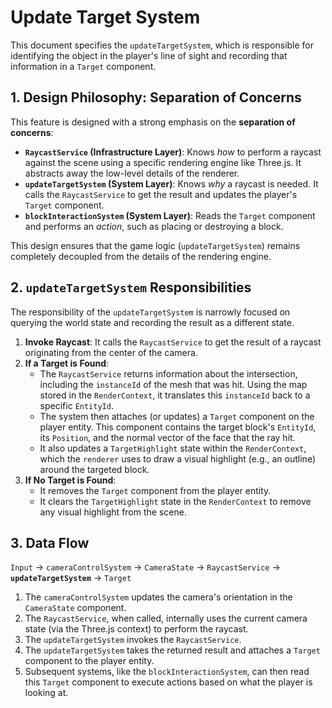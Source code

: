 # Update Target System

This document specifies the `updateTargetSystem`, which is responsible for identifying the object in the player's line of sight and recording that information in a `Target` component.

## 1. Design Philosophy: Separation of Concerns

This feature is designed with a strong emphasis on the **separation of concerns**:

-   **`RaycastService` (Infrastructure Layer)**: Knows *how* to perform a raycast against the scene using a specific rendering engine like Three.js. It abstracts away the low-level details of the renderer.
-   **`updateTargetSystem` (System Layer)**: Knows *why* a raycast is needed. It calls the `RaycastService` to get the result and updates the player's `Target` component.
-   **`blockInteractionSystem` (System Layer)**: Reads the `Target` component and performs an *action*, such as placing or destroying a block.

This design ensures that the game logic (`updateTargetSystem`) remains completely decoupled from the details of the rendering engine.

## 2. `updateTargetSystem` Responsibilities

The responsibility of the `updateTargetSystem` is narrowly focused on querying the world state and recording the result as a different state.

1.  **Invoke Raycast**: It calls the `RaycastService` to get the result of a raycast originating from the center of the camera.
2.  **If a Target is Found**:
    -   The `RaycastService` returns information about the intersection, including the `instanceId` of the mesh that was hit. Using the map stored in the `RenderContext`, it translates this `instanceId` back to a specific `EntityId`.
    -   The system then attaches (or updates) a `Target` component on the player entity. This component contains the target block's `EntityId`, its `Position`, and the normal vector of the face that the ray hit.
    -   It also updates a `TargetHighlight` state within the `RenderContext`, which the `renderer` uses to draw a visual highlight (e.g., an outline) around the targeted block.
3.  **If No Target is Found**:
    -   It removes the `Target` component from the player entity.
    -   It clears the `TargetHighlight` state in the `RenderContext` to remove any visual highlight from the scene.

## 3. Data Flow

`Input` -> `cameraControlSystem` -> `CameraState` -> `RaycastService` -> **`updateTargetSystem`** -> `Target`

1.  The `cameraControlSystem` updates the camera's orientation in the `CameraState` component.
2.  The `RaycastService`, when called, internally uses the current camera state (via the Three.js context) to perform the raycast.
3.  The `updateTargetSystem` invokes the `RaycastService`.
4.  The `updateTargetSystem` takes the returned result and attaches a `Target` component to the player entity.
5.  Subsequent systems, like the `blockInteractionSystem`, can then read this `Target` component to execute actions based on what the player is looking at.
